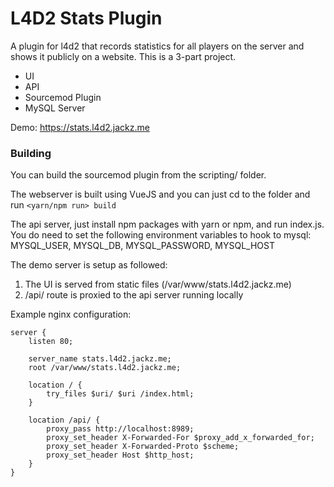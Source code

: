 # L4D2 Stats Plugin

A plugin for l4d2 that records statistics for all players on the server and shows it publicly on a website. This is a 3-part project.

* UI
* API
* Sourcemod Plugin
* MySQL Server

Demo: https://stats.l4d2.jackz.me

### Building
You can build the sourcemod plugin from the scripting/ folder.

The webserver is built using VueJS and you can just cd to the folder and run `<yarn/npm run> build`

The api server, just install npm packages with yarn or npm, and run index.js. You do need to set the following environment variables to hook to mysql:
MYSQL_USER, MYSQL_DB, MYSQL_PASSWORD, MYSQL_HOST

The demo server is setup as followed:
1. The UI is served from static files (/var/www/stats.l4d2.jackz.me)
2. /api/ route is proxied to the api server running locally

Example nginx configuration:
```
server {
    listen 80;

    server_name stats.l4d2.jackz.me;
    root /var/www/stats.l4d2.jackz.me;
    
    location / {
        try_files $uri/ $uri /index.html;
    }
    
    location /api/ {
        proxy_pass http://localhost:8989;
        proxy_set_header X-Forwarded-For $proxy_add_x_forwarded_for;
        proxy_set_header X-Forwarded-Proto $scheme;
        proxy_set_header Host $http_host;
    }
}
```
